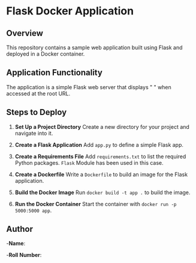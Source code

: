 # Flask Docker Application

## Overview

This repository contains a sample web application built using Flask and deployed in a Docker container.

## Application Functionality

The application is a simple Flask web server that displays " " when accessed at the root URL.

## Steps to Deploy

1. **Set Up a Project Directory**
   Create a new directory for your project and navigate into it.

2. **Create a Flask Application**
   Add `app.py` to define a simple Flask app.

3. **Create a Requirements File**
   Add `requirements.txt` to list the required Python packages. `Flask` Module has been used in this case.

4. **Create a Dockerfile**
   Write a `Dockerfile` to build an image for the Flask application.

5. **Build the Docker Image**
   Run `docker build -t app .` to build the image.

6. **Run the Docker Container**
   Start the container with `docker run -p 5000:5000 app`.

## Author

-**Name**: 

-**Roll Number**: 


